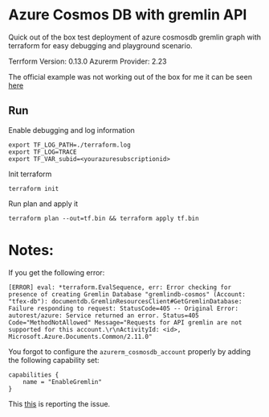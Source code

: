# Azure Cosmos DB with gremlin API

Quick out of the box test deployment of azure cosmosdb gremlin graph with terraform for easy debugging and playground scenario.

Terrform Version: 0.13.0
Azurerm Provider: 2.23

The official example was not working out of the box for me it can be seen [here](https://www.terraform.io/docs/providers/azurerm/r/cosmosdb_gremlin_graph.html)

## Run

Enable debugging and log information

    export TF_LOG_PATH=./terraform.log
    export TF_LOG=TRACE
    export TF_VAR_subid=<yourazuresubscriptionid>

Init terraform

    terraform init

Run plan and apply it

    terraform plan --out=tf.bin && terraform apply tf.bin

# Notes:

If you get the following error:

    [ERROR] eval: *terraform.EvalSequence, err: Error checking for presence of creating Gremlin Database "gremlindb-cosmos" (Account: "tfex-db"): documentdb.GremlinResourcesClient#GetGremlinDatabase: Failure responding to request: StatusCode=405 -- Original Error: autorest/azure: Service returned an error. Status=405 Code="MethodNotAllowed" Message="Requests for API gremlin are not supported for this account.\r\nActivityId: <id>, Microsoft.Azure.Documents.Common/2.11.0"

You forgot to configure the `azurerm_cosmosdb_account` properly by adding the following capability set:

    capabilities {
        name = "EnableGremlin"
    }

This [this](https://github.com/terraform-providers/terraform-provider-azurerm/issues/4031) is reporting the issue.
